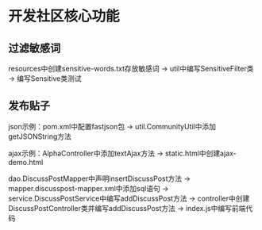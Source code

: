 # 开发社区核心功能

## 过滤敏感词

resources中创建sensitive-words.txt存放敏感词 -> util中编写SensitiveFilter类 -> 编写Sensitive类测试

## 发布贴子

json示例：pom.xml中配置fastjson包 -> util.CommunityUtil中添加getJSONString方法

ajax示例：AlphaController中添加textAjax方法 -> static.html中创建ajax-demo.html

dao.DiscussPostMapper中声明insertDiscussPost方法 -> mapper.discusspost-mapper.xml中添加sql语句 -> service.DiscussPostService中编写addDiscussPost方法 -> controller中创建DiscussPostController类并编写addDiscussPost方法 -> index.js中编写前端代码

